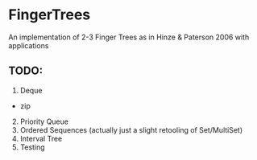 # FingerTrees
An implementation of 2-3 Finger Trees as in Hinze &amp; Paterson 2006 with applications

## TODO:

1. Deque
- zip
2. Priority Queue
3. Ordered Sequences (actually just a slight retooling of Set/MultiSet)
4. Interval Tree
5. Testing
